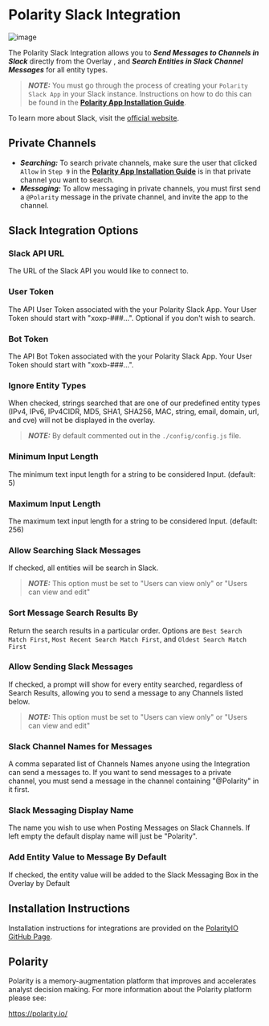 # Polarity Slack Integration

![image](https://img.shields.io/badge/status-beta-green.svg)

The Polarity Slack Integration allows you to ***Send Messages to Channels in Slack*** directly from the Overlay , and ***Search Entities in Slack Channel Messages*** for all entity types.

> ***NOTE:*** You must go through the process of creating your `Polarity Slack App` in your Slack instance.  Instructions on how to do this can be found in the [**Polarity App Installation Guide**](./AddSlackAppToWorkspace.md).

To learn more about Slack, visit the [official website](https://slack.com/).

## Private Channels
- ***Searching:*** To search private channels, make sure the user that clicked `Allow` in `Step 9` in the [**Polarity App Installation Guide**](./AddSlackAppToWorkspace.md) is in that private channel you want to search.
- ***Messaging:*** To allow messaging in private channels, you must first send a `@Polarity` message in the private channel, and invite the app to the channel.


## Slack Integration Options
### Slack API URL
The URL of the Slack API you would like to connect to.  

### User Token
The API User Token associated with the your Polarity Slack App. Your User Token should start with "xoxp-###...". Optional if you don't wish to search.

### Bot Token
The API Bot Token associated with the your Polarity Slack App. Your User Token should start with "xoxb-###...". 

### Ignore Entity Types
When checked, strings searched that are one of our predefined entity types (IPv4, IPv6, IPv4CIDR, MD5, SHA1, SHA256, MAC, string, email, domain, url, and cve) will not be displayed in the overlay.

> ***NOTE:*** By default commented out in the `./config/config.js` file.

### Minimum Input Length
The minimum text input length for a string to be considered Input. (default: 5)

### Maximum Input Length
The maximum text input length for a string to be considered Input. (default: 256)

### Allow Searching Slack Messages
If checked, all entities will be search in Slack.
> ***NOTE:*** This option must be set to "Users can view only" or "Users can view and edit"

### Sort Message Search Results By
Return the search results in a particular order.  Options are `Best Search Match First`, `Most Recent Search Match First`, and `Oldest Search Match First`

### Allow Sending Slack Messages
If checked, a prompt will show for every entity searched, regardless of Search Results, allowing you to send a message to any Channels listed below.
> ***NOTE:*** This option must be set to "Users can view only" or "Users can view and edit"

### Slack Channel Names for Messages
A comma separated list of Channels Names anyone using the Integration can send a messages to. If you want to send messages to a private channel, you must send a message in the channel containing "@Polarity" in it first.

### Slack Messaging Display Name
The name you wish to use when Posting Messages on Slack Channels.  If left empty the default display name will just be "Polarity".

### Add Entity Value to Message By Default
If checked, the entity value will be added to the Slack Messaging Box in the Overlay by Default

## Installation Instructions

Installation instructions for integrations are provided on the [PolarityIO GitHub Page](https://polarityio.github.io/).


## Polarity

Polarity is a memory-augmentation platform that improves and accelerates analyst decision making.  For more information about the Polarity platform please see:

https://polarity.io/
